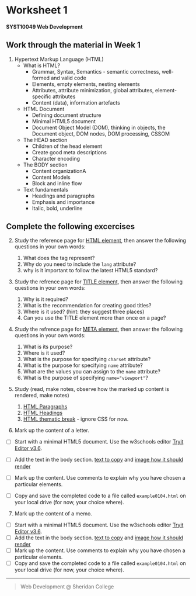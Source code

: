 # Worksheet 1
#### SYST10049 Web Development

## Work through the material in Week 1
1. Hypertext Markup Language (HTML)
      - What is HTML?
        - Grammar, Syntax, Semantics - semantic correctness, well-formed and valid code
        - Elements, empty elements, nesting elements
        - Attributes, attribute minimization, global attributes, element-specific attributes
        - Content (data), information artefacts
      - HTML Document
        - Defining document structure
        - Minimal HTML5 document
        - Document Object Model (DOM), thinking in objects, the Document object, DOM nodes, DOM processing, CSSOM 
      - The HEAD section
        - Children of the head element
        - Create good meta descriptions
        - Character encoding
      - The BODY section
        - Content organizationA
        - Content Models
        - Block and inline flow
      - Text fundamentals
        - Headings and paragraphs
        - Emphasis and importance
        - Italic, bold, underline

## Complete the following excercises

2. Study the reference page for [HTML element](https://www.w3schools.com/tags/tag_html.asp), then answer the following questions in your own words:
    1. What does the tag represent?
    2. Why do you need to include the `lang` attribute?
    3. why is it important to follow the latest HTML5 standard?
3. Study the refrence page for [TITLE element](https://www.w3schools.com/tags/tag_title.asp), then answer the following questions in your own words:
    1. Why is it required?
    2. What is the recommendation for creating good titles?
    3. Where is it used? (hint: they suggest three places)
    4. Can you use the TITLE element more than once on a page?
4. Study the refrence page for [META element](https://www.w3schools.com/tags/tag_meta.asp), then answer the following questions in your own words:
    1. What is its purpose?
    2. Where is it used?
    3. What is the purpose for specifying `charset` attribute?
    4. What is the purpose for specifying `name` attribute?
    5. What are the values you can assign to the `name` attribute?
    6. What is the purpose of specifying `name="viewport"`?

5. Study (read, make notes, observe how the marked up content is rendered, make notes)
    1. [HTML Paragraphs](https://www.w3schools.com/html/html_paragraphs.asp)
    2. [HTML Headings](https://www.w3schools.com/html/html_headings.asp)
    3. [HTML thematic break](https://www.w3schools.com/tags/tag_hr.asp) - ignore CSS for now.

6. Mark up the content of a letter. 
- [ ] Start with a minimal HTML5 document. Use the w3schools editor [Tryit Editor v3.6](https://www.w3schools.com/HTML/tryit.asp?filename=tryhtml_intro).
- [ ] Add the text in the body section. [text to copy](letter.txt) and [image how it should render](letter_format.png)
- [ ] Mark up the content. Use comments to explain why you have chosen a particular elements.
- [ ] Copy and save the completed code to a file called `example0104.html` on your local drive (for now, your choice where).


7. Mark up the content of a memo. 
- [ ] Start with a minimal HTML5 document. Use the w3schools editor [Tryit Editor v3.6](https://www.w3schools.com/HTML/tryit.asp?filename=tryhtml_intro).
- [ ] Add the text in the body section. [text to copy](memo.txt) and [image how it should render](memo_format.png)
- [ ] Mark up the content. Use comments to explain why you have chosen a particular elements.
- [ ] Copy and save the completed code to a file called `example0104.html` on your local drive (for now, your choice where).

---

> Web Development @ Sheridan College
